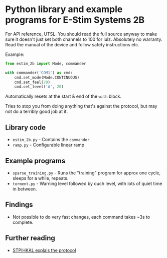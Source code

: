 # Python library and example programs for E-Stim Systems 2B

For API reference, UTSL. You should read the full source anyway to make sure it doesn't
just set both channels to 100 for lulz. Absolutely no warranty. Read the manual of the
device and follow safety instructions etc.

Example:

```python
from estim_2b import Mode, commander

with commander('COM1') as cmd:
    cmd.set_mode(Mode.CONTINUOUS)
    cmd.set_feel(70)
    cmd.set_level('A', 20)
```

Automatically resets at the start & end of the `with` block.

Tries to stop you from doing anything that's against the protocol, but may not do a
terribly good job at it.

## Library code

* `estim_2b.py` - Contains the `commander`
* `ramp.py` - Configurable linear ramp

## Example programs

* `sparse_training.py` - Runs the "training" program for approx one cycle, sleeps for a while, repeats.
* `torment.py` - Warning level followed by ouch level, with lots of quiet time in between.

## Findings

* Not possible to do very fast changes, each command takes ~3s to complete.

## Further reading

* [STPIHKAL explais the protocol](https://stpihkal.docs.buttplug.io/hardware/estim-systems-2b.html#serial-communication)